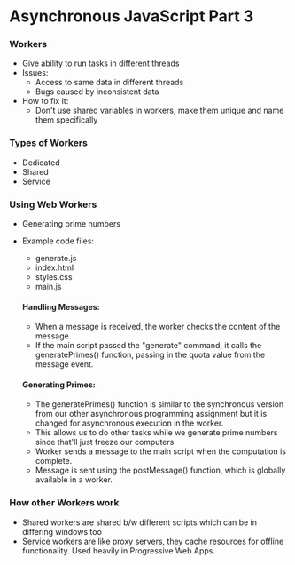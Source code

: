 # Asynchronous JavaScript Part 3

### Workers

- Give ability to run tasks in different threads
- Issues:
    - Access to same data in different threads
    - Bugs caused by inconsistent data
- How to fix it:
    - Don't use shared variables in workers, make them unique
    and name them specifically

### Types of Workers
- Dedicated
- Shared
- Service

### Using Web Workers
- Generating prime numbers
- Example code files:
    - generate.js
    - index.html
    - styles.css
    - main.js

    #### Handling Messages:
    - When a message is received, the worker checks the content of the message.
    - If the main script passed the "generate" command, it calls the generatePrimes() function, passing in the quota value from the message event.
    #### Generating Primes:
    - The generatePrimes() function is similar to the synchronous version from our other asynchronous programming assignment but it is changed for asynchronous execution in the worker.
    - This allows us to do other tasks while we generate prime numbers since that'll just freeze our computers
    - Worker sends a message to the main script when the computation is complete.
    - Message is sent using the postMessage() function, which is globally available in a worker.

### How other Workers work
- Shared workers are shared b/w different scripts which can be in differing windows too
- Service workers are like proxy servers, they cache resources for offline functionality. Used heavily in Progressive Web Apps.